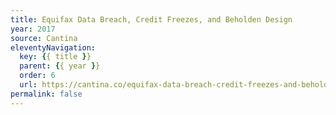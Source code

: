 ```yaml
---
title: Equifax Data Breach, Credit Freezes, and Beholden Design
year: 2017
source: Cantina
eleventyNavigation:
  key: {{ title }}
  parent: {{ year }}
  order: 6
  url: https://cantina.co/equifax-data-breach-credit-freezes-and-beholden-design/
permalink: false
---
```

